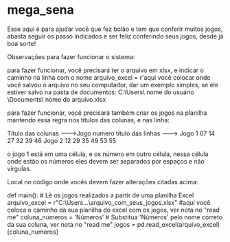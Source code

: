 # mega_sena
Esse aqui é para ajudar você que fez bolão e tem que conferir muitos jogos, abasta seguir os passo indicados e ser feliz conferindo seus jogos, desde já boa sorte!


Observações para fazer funcionar o sistema:

para fazer funcionar, você precisará ter o arquivo em xlsx, e indicar o caminho na linha com o nome arquivo_excel = r'aqui você colocar onde você salvou o arquivo no seu computador, dar um exemplo simples, se ele estiver salvo na pasta de documentos: C:\Users\ nome do usuário \Documents\ nome do arquivo.xlsx

para fazer funcionar, você precisará também criar os jogos na planilha mantendo essa regra nos títulos das colunas, e nas linha:

Título das colunas --->Jogo	numero
título das linhas ---> Jogo 1	07 14 27 32 39 46
                       Jogo 2	12 29 35 49 53 55

o jogo 1 está em uma célula, e os número em outro célula, nessa célula onde estão os números eles devem ser separados por espaços e não vírgulas.


Local no código onde vocês devem fazer alterações citadas acima:

def main():
    # Lê os jogos realizados a partir de uma planilha Excel
    arquivo_excel = r"C:\Users\...\arquivo_com_seus_jogos.xlsx" #aqui você coloca o caminho da sua planilha do excel com os jogos, ver nota no "read me"
    coluna_numeros = 'Números'  # Substitua 'Números' pelo nome correto da sua coluna, ver nota no "read me"
    jogos = pd.read_excel(arquivo_excel)[coluna_numeros]
